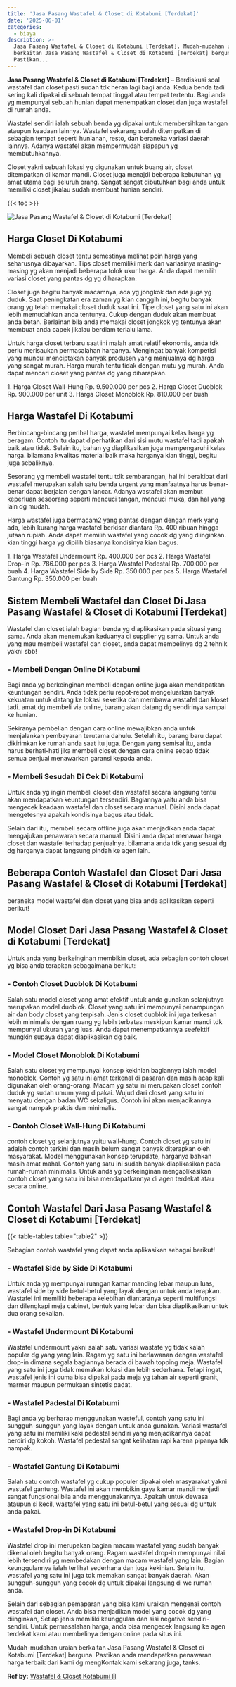 ```yaml
---
title: 'Jasa Pasang Wastafel & Closet di Kotabumi [Terdekat]'
date: '2025-06-01'
categories:
  - biaya
description: >-
  Jasa Pasang Wastafel & Closet di Kotabumi [Terdekat]. Mudah-mudahan uraian
  berkaitan Jasa Pasang Wastafel & Closet di Kotabumi [Terdekat] berguna.
  Pastikan...
---
```


**Jasa Pasang Wastafel & Closet di Kotabumi \[Terdekat\]** – Berdiskusi soal wastafel dan closet pasti sudah tdk heran lagi bagi anda. Kedua benda tadi sering kali dipakai di sebuah tempat tinggal atau tempat tertentu. Bagi anda yg mempunyai sebuah hunian dapat menempatkan closet dan juga wastafel di rumah anda.

Wastafel sendiri ialah sebuah benda yg dipakai untuk membersihkan tangan ataupun keadaan lainnya. Wastafel sekarang sudah ditempatkan di sebagian tempat seperti hunianan, resto, dan beraneka variasi daerah lainnya. Adanya wastafel akan mempermudah siapapun yg membutuhkannya.

Closet yakni sebuah lokasi yg digunakan untuk buang air, closet ditempatkan di kamar mandi. Closet juga menajdi beberapa kebutuhan yg amat utama bagi seluruh orang. Sangat sangat dibutuhkan bagi anda untuk memiliki closet jikalau sudah membuat hunian sendiri.

{{< toc >}}

![Jasa Pasang Wastafel & Closet di Kotabumi [Terdekat]](/images/wastafel-closet-murah02.png)

## Harga Closet Di Kotabumi

Membeli sebuah closet tentu semestinya melihat poin harga yang seharusnya dibayarkan. Tips closet memiliki merk dan variasinya masing-masing yg akan menjadi beberapa tolok ukur harga. Anda dapat memilih variasi closet yang pantas dg yg diharapkan.

Closet juga begitu banyak macamnya, ada yg jongkok dan ada juga yg duduk. Saat peningkatan era zaman yg kian canggih ini, begitu banyak orang yg telah memakai closet duduk saat ini. Tipe closet yang satu ini akan lebih memudahkan anda tentunya. Cukup dengan duduk akan membuat anda betah. Berlainan bila anda memakai closet jongkok yg tentunya akan membuat anda capek jikalau berdiam terlalu lama.

Untuk harga closet terbaru saat ini malah amat relatif ekonomis, anda tdk perlu merisaukan permasalahan harganya. Mengingat banyak kompetisi yang muncul menciptakan banyak produsen yang menjualnya dg harga yang sangat murah. Harga murah tentu tidak dengan mutu yg murah. Anda dapat mencari closet yang pantas dg yang diharapkan.

1\. Harga Closet Wall-Hung Rp. 9.500.000 per pcs 2. Harga Closet Duoblok Rp. 900.000 per unit 3. Harga Closet Monoblok Rp. 810.000 per buah

## Harga Wastafel Di Kotabumi

Berbincang-bincang perihal harga, wastafel mempunyai kelas harga yg beragam. Contoh itu dapat diperhatikan dari sisi mutu wastafel tadi apakah baik atau tidak. Selain itu, bahan yg diaplikasikan juga mempengaruhi kelas harga. bilamana kwalitas material baik maka harganya kian tinggi, begitu juga sebaliknya.

Sesorang yg membeli wastafel tentu tdk sembarangan, hal ini berakibat dari wastafel merupakan salah satu benda urgent yang manfaatnya harus benar-benar dapat berjalan dengan lancar. Adanya wastafel akan membut keperluan seseorang seperti mencuci tangan, mencuci muka, dan hal yang lain dg mudah.

Harga wastafel juga bermacam2 yang pantas dengan dengan merk yang ada, lebih kurang harga wastafel berkisar diantara Rp. 400 ribuan hingga jutaan rupiah. Anda dapat memilih wastafel yang cocok dg yang diinginkan. kian tinggi harga yg dipilih biasanya kondisinya kian bagus.

1\. Harga Wastafel Undermount Rp. 400.000 per pcs 2. Harga Wastafel Drop-in Rp. 786.000 per pcs 3. Harga Wastafel Pedestal Rp. 700.000 per buah 4. Harga Wastafel Side by Side Rp. 350.000 per pcs 5. Harga Wastafel Gantung Rp. 350.000 per buah

## Sistem Membeli Wastafel dan Closet Di Jasa Pasang Wastafel & Closet di Kotabumi \[Terdekat\]

Wastafel dan closet ialah bagian benda yg diaplikasikan pada situasi yang sama. Anda akan menemukan keduanya di supplier yg sama. Untuk anda yang mau membeli wastafel dan closet, anda dapat membelinya dg 2 tehnik yakni sbb!

### \- Membeli Dengan Online Di Kotabumi

Bagi anda yg berkeinginan membeli dengan online juga akan mendapatkan keuntungan sendiri. Anda tidak perlu repot-repot mengeluarkan banyak kekuatan untuk datang ke lokasi seketika dan membawa wastafel dan kloset tadi. amat dg membeli via online, barang akan datang dg sendirinya sampai ke hunian.

Sekiranya pembelian dengan cara online mewajibkan anda untuk menjalankan pembayaran terutama dahulu. Setelah itu, barang baru dapat dikirimkan ke rumah anda saat itu juga. Dengan yang semisal itu, anda harus berhati-hati jika membeli closet dengan cara online sebab tidak semua penjual menawarkan garansi kepada anda.

### \- Membeli Sesudah Di Cek Di Kotabumi

Untuk anda yg ingin membeli closet dan wastafel secara langsung tentu akan mendapatkan keuntungan tersendiri. Bagiannya yaitu anda bisa mengecek keadaan wastafel dan closet secara manual. Disini anda dapat mengetesnya apakah kondisinya bagus atau tidak.

Selain dari itu, membeli secara offline juga akan menjadikan anda dapat mengajukan penawaran secara manual. Disini anda dapat menawar harga closet dan wastafel terhadap penjualnya. bilamana anda tdk yang sesuai dg dg harganya dapat langsung pindah ke agen lain.

## Beberapa Contoh Wastafel dan Closet Dari Jasa Pasang Wastafel & Closet di Kotabumi \[Terdekat\]

beraneka model wastafel dan closet yang bisa anda aplikasikan seperti berikut!

## Model Closet Dari Jasa Pasang Wastafel & Closet di Kotabumi \[Terdekat\]

Untuk anda yang berkeinginan membikin closet, ada sebagian contoh closet yg bisa anda terapkan sebagaimana berikut:

### \- Contoh Closet Duoblok Di Kotabumi

Salah satu model closet yang amat efektif untuk anda gunakan selanjutnya merupakan model duoblok. Closet yang satu ini mempunyai penampungan air dan body closet yang terpisah. Jenis closet duoblok ini juga terkesan lebih minimalis dengan ruang yg lebih terbatas meskipun kamar mandi tdk mempunyai ukuran yang luas. Anda dapat menempatkannya seefektif mungkin supaya dapat diaplikasikan dg baik.

### \- Model Closet Monoblok Di Kotabumi

Salah satu closet yg mempunyai konsep kekinian bagiannya ialah model monoblok. Contoh yg satu ini amat terkenal di pasaran dan masih acap kali digunakan oleh orang-orang. Macam yg satu ini merupakan closet contoh duduk yg sudah umum yang dipakai. Wujud dari closet yang satu ini menyatu dengan badan WC sekaligus. Contoh ini akan menjadikannya sangat nampak praktis dan minimalis.

### \- Contoh Closet Wall-Hung Di Kotabumi

contoh closet yg selanjutnya yaitu wall-hung. Contoh closet yg satu ini adalah contoh terkini dan masih belum sangat banyak diterapkan oleh masyarakat. Model menggunakan konsep terupdate, harganya bahkan masih amat mahal. Contoh yang satu ini sudah banyak diaplikasikan pada rumah-rumah minimalis. Untuk anda yg berkeinginan mengaplikasikan contoh closet yang satu ini bisa mendapatkannya di agen terdekat atau secara online.

## Contoh Wastafel Dari Jasa Pasang Wastafel & Closet di Kotabumi \[Terdekat\]

{{< table-tables table="table2" >}}

Sebagian contoh wastafel yang dapat anda aplikasikan sebagai berikut!

### \- Wastafel Side by Side Di Kotabumi

Untuk anda yg mempunyai ruangan kamar manding lebar maupun luas, wastafel side by side betul-betul yang layak dengan untuk anda terapkan. Wastafel ini memiliki beberapa kelebihan diantaranya seperti multifungsi dan dilengkapi meja cabinet, bentuk yang lebar dan bisa diaplikasikan untuk dua orang sekalian.

### \- Wastafel Undermount Di Kotabumi

Wastafel undermount yakni salah satu variasi wastafe yg tidak kalah populer dg yang yang lain. Ragam yg satu ini berlawanan dengan wastafel drop-in dimana segala bagiannya berada di bawah topping meja. Wastafel yang satu ini juga tidak memakan lokasi dan lebih sederhana. Tetapi ingat, wastafel jenis ini cuma bisa dipakai pada meja yg tahan air seperti granit, marmer maupun permukaan sintetis padat.

### \- Wastafel Padestal Di Kotabumi

Bagi anda yg berharap menggunakan wasteful, contoh yang satu ini sungguh-sungguh yang layak dengan untuk anda gunakan. Variasi wastafel yang satu ini memiliki kaki pedestal sendiri yang menjadikannya dapat berdiri dg kokoh. Wastafel pedestal sangat kelihatan rapi karena pipanya tdk nampak.

### \- Wastafel Gantung Di Kotabumi

Salah satu contoh wastafel yg cukup populer dipakai oleh masyarakat yakni wastafel gantung. Wastafel ini akan membikin gaya kamar mandi menjadi sangat fungsional bila anda menggunakannya. Apakah untuk dewasa ataupun si kecil, wastafel yang satu ini betul-betul yang sesuai dg untuk anda pakai.

### \- Wastafel Drop-in Di Kotabumi

Wastafel drop ini merupakan bagian macam wastafel yang sudah banyak dikenal oleh begitu banyak orang. Ragam wastafel drop-in mempunyai nilai lebih tersendiri yg membedakan dengan macam wastafel yang lain. Bagian keunggulannya ialah terlihat sederhana dan juga kekinian. Selain itu, wastafel yang satu ini juga tdk memakan sangat banyak daerah. Akan sungguh-sungguh yang cocok dg untuk dipakai langsung di wc rumah anda.

Selain dari sebagian pemaparan yang bisa kami uraikan mengenai contoh wastafel dan closet. Anda bisa menjadikan model yang cocok dg yang diinginkan, Setiap jenis memiliki keunggulan dan sisi negative sendiri-sendiri. Untuk permasalahan harga, anda bisa mengecek langsung ke agen terdekat kami atau membelinya dengan online pada situs ini.

Mudah-mudahan uraian berkaitan Jasa Pasang Wastafel & Closet di Kotabumi \[Terdekat\] berguna. Pastikan anda mendapatkan penawaran harga terbaik dari kami dg mengKontak kami sekarang juga, tanks.

**Ref by:** [Wastafel & Closet Kotabumi []](https://id.wikipedia.org/wiki/Wastafel)
